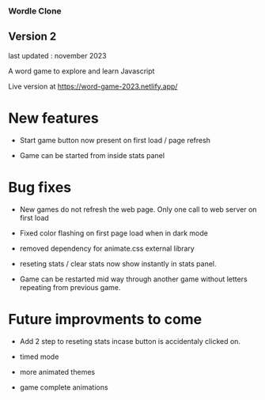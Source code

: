 ### Wordle Clone

## Version 2

last updated : november 2023

A word game to explore and learn Javascript

Live version at https://word-game-2023.netlify.app/

# New features

- Start game button now present on first load / page refresh

- Game can be started from inside stats panel

# Bug fixes

- New games do not refresh the web page. Only one call to web server on first load

- Fixed color flashing on first page load when in dark mode

- removed dependency for animate.css external library

- reseting stats / clear stats now show instantly in stats panel.

- Game can be restarted mid way through another game without letters repeating from previous game.

# Future improvments to come

- Add 2 step to reseting stats incase button is accidentaly clicked on.

- timed mode

- more animated themes

- game complete animations
